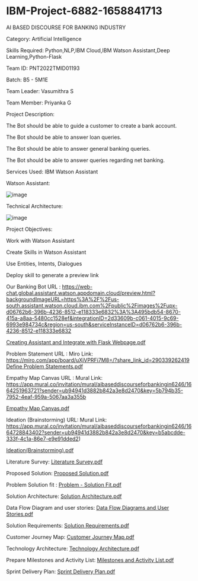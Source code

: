 # IBM-Project-6882-1658841713
AI BASED DISCOURSE FOR BANKING INDUSTRY

Category: Artificial Intelligence

Skills Required:   Python,NLP,IBM Cloud,IBM Watson Assistant,Deep Learning,Python-Flask

Team ID: PNT2022TMID01193

Batch: B5 - 5M1E

Team Leader: Vasumithra S

Team Member: Priyanka G

Project Description:

The Bot should be able to guide a customer to create a bank account.

The Bot should be able to answer loan queries.

The Bot should be able to answer general banking queries.

The Bot should be able to answer queries regarding net banking.

Services Used:
IBM Watson Assistant

Watson Assistant:

![image](https://user-images.githubusercontent.com/113159759/194334226-af121a32-81d6-4f09-b574-e72a3cf4443a.png)

Technical Architecture:

![image](https://user-images.githubusercontent.com/113159759/194334343-13d8810c-912e-41b7-bee6-800b7221078c.png)


Project Objectives:

Work with Watson Assistant

Create Skills  in Watson Assistant

Use Entities, Intents, Dialogues

Deploy skill to generate a preview link


Our Banking Bot URL : https://web-chat.global.assistant.watson.appdomain.cloud/preview.html?backgroundImageURL=https%3A%2F%2Fus-south.assistant.watson.cloud.ibm.com%2Fpublic%2Fimages%2Fupx-d06762b6-396b-4236-8512-e118333e6832%3A%3A495bdb54-8670-415a-a8aa-5480cc1528ef&integrationID=2d33609b-c061-4015-9c69-6993e984734c&region=us-south&serviceInstanceID=d06762b6-396b-4236-8512-e118333e6832

[Creating Assistant and Integrate with Flask Webpage.pdf](https://github.com/IBM-EPBL/IBM-Project-6882-1658841713/files/9705007/Creating.Assistant.and.Integrate.with.Flask.Webpage.pdf)

Problem Statement URL : Miro Link: https://miro.com/app/board/uXjVPRFi7M8=/?share_link_id=290339262419
[Define Problem Statements.pdf](https://github.com/IBM-EPBL/IBM-Project-6882-1658841713/files/9704998/Define.Problem.Statements.pdf)


Empathy Map Canvas URL : Mural Link: https://app.mural.co/invitation/mural/aibaseddiscourseforbankingin6246/1664251963721?sender=ub94941d3882b842a3e8d2470&key=5b794b35-7952-4eaf-959a-5067aa3a355b

[Empathy Map Canvas.pdf](https://github.com/IBM-EPBL/IBM-Project-6882-1658841713/files/9705000/Empathy.Map.Canvas.pdf)

Ideation (Brainstorming) URL: Mural Link: https://app.mural.co/invitation/mural/aibaseddiscourseforbankingin6246/1664728843402?sender=ub94941d3882b842a3e8d2470&key=b5abcdde-333f-4c1a-86e7-e9e91dded2)

[Ideation(Brainstorming).pdf](https://github.com/IBM-EPBL/IBM-Project-6882-1658841713/files/9706182/Ideation.Brainstorming.pdf)


Literature Survey:
[Literature Survey.pdf](https://github.com/IBM-EPBL/IBM-Project-6882-1658841713/files/9705002/Literature.Survey.pdf)

Proposed Solution:
[Proposed Solution.pdf](https://github.com/IBM-EPBL/IBM-Project-6882-1658841713/files/9705005/Proposed.Solution.pdf)

Problem Solution fit :
[Problem - Solution Fit.pdf](https://github.com/IBM-EPBL/IBM-Project-6882-1658841713/files/9727406/Problem.-.Solution.Fit.pdf)

Solution Architecture:
[Solution Architecture.pdf](https://github.com/IBM-EPBL/IBM-Project-6882-1658841713/files/9727681/Solution.Architecture.pdf)

Data Flow Diagram and user stories:
[Data Flow Diagrams and User Stories.pdf](https://github.com/IBM-EPBL/IBM-Project-6882-1658841713/files/9741198/Data.Flow.Diagrams.and.User.Stories.pdf)

Solution Requirements:
[Solution Requirements.pdf](https://github.com/IBM-EPBL/IBM-Project-6882-1658841713/files/9741203/Solution.Requirements.pdf)

Customer Journey Map:
[Customer Journey Map.pdf](https://github.com/IBM-EPBL/IBM-Project-6882-1658841713/files/9779085/Customer.Journey.Map.pdf)

Technology Architecture:
[Technology Architecture.pdf](https://github.com/IBM-EPBL/IBM-Project-6882-1658841713/files/9785354/Technology.Architecture.pdf)

Prepare Milestones and Activity List:
[Milestones and Activity List.pdf](https://github.com/IBM-EPBL/IBM-Project-6882-1658841713/files/9944485/Milestones.and.Activity.List.pdf)

Sprint Delivery Plan:
[Sprint Delivery Plan.pdf](https://github.com/IBM-EPBL/IBM-Project-6882-1658841713/files/9944487/Sprint.Delivery.Plan.pdf)



